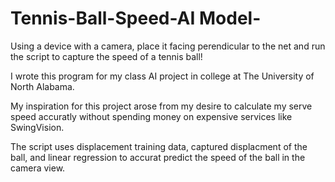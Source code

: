# Tennis-Ball-Speed-AI Model-
 Using a device with a camera, place it facing perendicular to the net and run the script to  capture the speed of a tennis ball! 

 I wrote this program for my class AI project in college at The University of North Alabama. 
 
 My inspiration for this project arose from my desire to calculate my serve speed accuratly without spending money 
 on expensive services like SwingVision.
 
 The script uses displacement training data, captured displacment of the ball, and linear regression to accurat 
 predict the speed of the ball in the camera view.
 
